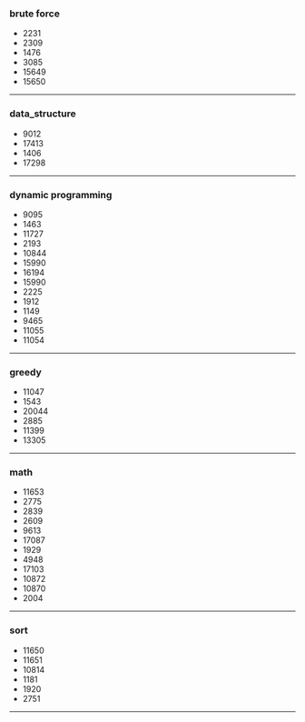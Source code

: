 ### brute force
- 2231
- 2309
- 1476
- 3085
- 15649
- 15650
---

### data_structure
- 9012 
- 17413 
- 1406 
- 17298
---

### dynamic programming
- 9095 
- 1463 
- 11727 
- 2193 
- 10844 
- 15990
- 16194 
- 15990 
- 2225 
- 1912 
- 1149 
- 9465 
- 11055 
- 11054
---

### greedy
- 11047 
- 1543 
- 20044 
- 2885 
- 11399 
- 13305
---

### math
- 11653 
- 2775 
- 2839 
- 2609 
- 9613 
- 17087 
- 1929 
- 4948 
- 17103 
- 10872 
- 10870 
- 2004
---

### sort
- 11650 
- 11651 
- 10814 
- 1181
- 1920
- 2751
---